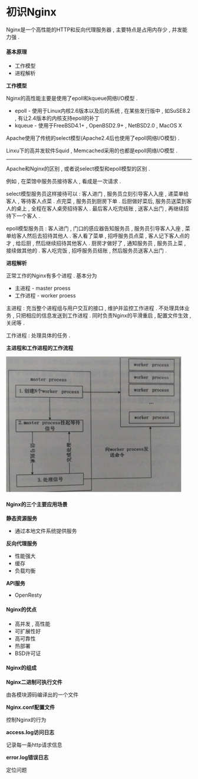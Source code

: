 # 初识Nginx

Nginx是一个高性能的HTTP和反向代理服务器 , 主要特点是占用内存少 , 并发能力强 .

#### 基本原理

* 工作模型
* 进程解析

**工作模型**

Nginx的高性能主要是使用了epoll和kqueue网络I/O模型 .

* epoll - 使用于Linux内核2.6版本以及后的系统 , 在某些发行版中 , 如SuSE8.2 , 有让2.4版本的内核支持epoll的补丁
* kqueue - 使用于FreeBSD4.1+ , OpenBSD2.9+ , NetBSD2.0 , MacOS X

Apache使用了传统的select模型\(Apache2.4后也使用了epoll网络I/O模型\) .

Linxu下的高并发软件Squid , Memcached采用的也都是epoll网络I/O模型 .

---

Apache和Nginx的区别 , 或者说select模型和epoll模型的区别 .

例如 , 在菜馆中服务员接待客人 , 看成是一次请求 .

select模型服务员这样接待可以 : 客人进门 , 服务员立刻引导客人入座 , 递菜单给客人 , 等待客人点菜 . 点完菜 , 服务员到厨房下单 . 后厨做好菜后, 服务员送菜到客人的桌上 , 全程在客人桌旁招待客人 . 最后客人吃完结账 , 送客人出门 , 再继续招待下一个客人 .

epoll模型服务员 : 客人进门 , 门口的感应器告知服务员 , 服务员引导客人入座 , 菜单给客人然后去招待其他人 . 客人看了菜单 , 招呼服务员点菜 , 客人记下客人点的才 , 给后厨 , 然后继续招待其他客人 . 厨房才做好了 , 通知服务员 , 服务员上菜 , 接续做其他的 . 客人吃完饭 , 招呼服务员结账 , 然后服务员送客人出门 .

**进程解析**

正常工作的Nginx有多个进程 . 基本分为

* 主进程 - master proess
* 工作进程 - worker proess

主进程 : 充当整个进程组与用户交互的接口 , 维护并监控工作进程 . 不处理具体业务 , 只把相应的信息发送到工作进程 . 同时负责Nginx的平滑重启 , 配置文件生效 , 关闭等 .

工作进程 : 处理具体的任务 .

**主进程和工作进程的工作流程**

![](/assets/gongzuoliucheng.png)

#### Nginx的三个主要应用场景

**静态资源服务**

* 通过本地文件系统提供服务

**反向代理服务**

* 性能强大
* 缓存
* 负载均衡

**API服务**

* OpenResty

#### Nginx的优点

* 高并发 , 高性能
* 可扩展性好
* 高可靠性
* 热部署
* BSD许可证

#### Nginx的组成

**Nginx二进制可执行文件**

由各模块源码编译出的一个文件

**Nginx.conf配置文件**

控制Nginx的行为

**access.log访问日志**

记录每一条http请求信息

**error.log错误日志**

定位问题

